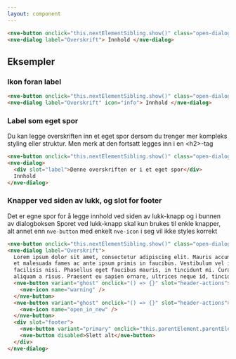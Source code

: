 ```yaml
---
layout: component
---
```


<CodeExamplePreview>

```html
<nve-button onclick="this.nextElementSibling.show()" class="open-dialog">Vis dialogen</nve-button>
<nve-dialog label="Overskrift"> Innhold </nve-dialog>
```

</CodeExamplePreview>

## Eksempler

### Ikon foran label

<CodeExamplePreview>

```html
<nve-button onclick="this.nextElementSibling.show()" class="open-dialog">Vis dialogen</nve-button>
<nve-dialog label="Overskrift" icon="info"> Innhold </nve-dialog>
```

</CodeExamplePreview>

### Label som eget spor

Du kan legge overskriften inn et eget spor dersom du trenger mer kompleks styling eller struktur. Men merk at den fortsatt legges inn i en &lt;h2&gt;-tag

<CodeExamplePreview>

```html
<nve-button onclick="this.nextElementSibling.show()" class="open-dialog">Vis dialogen</nve-button>
<nve-dialog>
  <div slot="label">Denne overskriften er i et eget spor</div>
  Innhold
</nve-dialog>
```

</CodeExamplePreview>

### Knapper ved siden av lukk, og slot for footer

Det er egne spor for å legge innhold ved siden av lukk-knapp og i bunnen av dialogboksen
Sporet ved lukk-knapp skal kun brukes til enkle knapper, alt annet enn `nve-button` med enkelt `nve-icon` i seg vil ikke styles korrekt

<CodeExamplePreview>

```html
<nve-button onclick="this.nextElementSibling.show()" class="open-dialog">Vis dialogen</nve-button>
<nve-dialog label="Overskrift">
  Lorem ipsum dolor sit amet, consectetur adipiscing elit. Mauris accumsan urna sit amet velit tempor accumsan. Interdum
  et malesuada fames ac ante ipsum primis in faucibus. Vestibulum vel ipsum dolor. Nullam a molestie risus, eget
  facilisis nisi. Phasellus eget faucibus mauris, in tincidunt mi. Curabitur urna tortor, semper vel facilisis vel,
  aliquam a risus. Praesent eu sapien ornare, ultrices neque id, tincidunt metus.
  <nve-button variant="ghost" onclick="() => {}" slot="header-actions">
    <nve-icon name="warning" />
  </nve-button>
  <nve-button variant="ghost" onclick="() => {}" slot="header-actions">
    <nve-icon name="open_in_new" />
  </nve-button>
  <div slot="footer">
    <nve-button variant="primary" onclick="this.parentElement.parentElement.hide()">Ok</nve-button>
    <nve-button disabled>Slett alt</nve-button>
  </div>
</nve-dialog>
```

</CodeExamplePreview>
